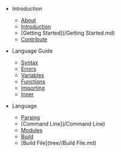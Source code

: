 - Introduction
  - [About](/README.md)
  - [Introduction](/Introduction.md)
  - [Getting Started](/Getting Started.md)
  - [Contribute](/Contribute.md)

- Language Guide
  - [Syntax](/Syntax)
  - [Errors](/Errors)
  - [Variables](/Variables)
  - [Functions](/Functions)
  - [Importing](/Importing)
  - [Inner](/Inner)

- Language
  - [Parsing](/Parsing)
  - [Command Line](/Command Line)
  - [Modules](/Modules.md)
  - [Build](tree//Build.md)
  - [Build File](tree//Build File.md)
